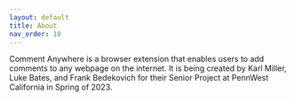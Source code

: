 ```yaml
---
layout: default
title: About
nav_order: 10
---
```


Comment Anywhere is a browser extension that enables users to add comments to any webpage on the internet. It is being created by Karl Miller, Luke Bates, and Frank Bedekovich for their Senior Project at PennWest California in Spring of 2023.